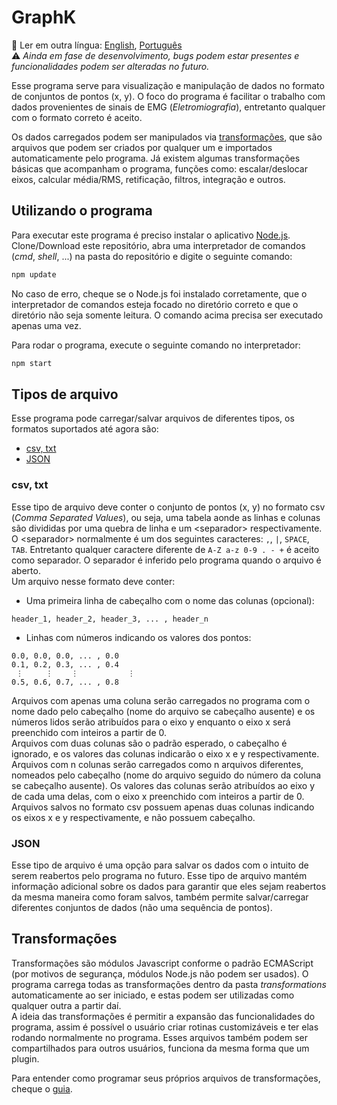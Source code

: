 # GraphK
:memo: Ler em outra língua: [English](README.md), [Português](README.pt-br.md)\
:warning: *Ainda em fase de desenvolvimento, bugs podem estar presentes e funcionalidades podem ser alteradas no futuro.*

Esse programa serve para visualização e manipulação de dados no formato de conjuntos de pontos (x, y). O foco do programa é facilitar o trabalho com dados provenientes de sinais de EMG (*Eletromiografia*), entretanto qualquer com o formato correto é aceito.

Os dados carregados podem ser manipulados via [transformações](#transformações), que são arquivos que podem ser criados por qualquer um e importados automaticamente pelo programa. Já existem algumas transformações básicas que acompanham o programa, funções como: escalar/deslocar eixos, calcular média/RMS, retificação, filtros, integração e outros.

## Utilizando o programa
Para executar este programa é preciso instalar o aplicativo [Node.js](https://nodejs.org/).\
Clone/Download este repositório, abra uma interpretador de comandos (*cmd*, *shell*, ...) na pasta do repositório e digite o seguinte comando:
```sh
npm update
```
No caso de erro, cheque se o Node.js foi instalado corretamente, que o interpretador de comandos esteja focado no diretório correto e que o diretório não seja somente leitura. O comando acima precisa ser executado apenas uma vez.

Para rodar o programa, execute o seguinte comando no interpretador:
```sh
npm start
```

## Tipos de arquivo
Esse programa pode carregar/salvar arquivos de diferentes tipos, os formatos suportados até agora são:
- [csv, txt](#csv,-txt)
- [JSON](#JSON)

### csv, txt
Esse tipo de arquivo deve conter o conjunto de pontos (x, y) no formato csv (*Comma Separated Values*), ou seja, uma tabela aonde as linhas e colunas são divididas por uma quebra de linha e um \<separador\> respectivamente.\
O \<separador\> normalmente é um dos seguintes caracteres: `,`, `|`, `SPACE`, `TAB`. Entretanto qualquer caractere diferente de `A-Z a-z 0-9 . - +` é aceito como separador. O separador é inferido pelo programa quando o arquivo é aberto.\
Um arquivo nesse formato deve conter:
- Uma primeira linha de cabeçalho com o nome das colunas (opcional):
```
header_1, header_2, header_3, ... , header_n
```
- Linhas com números indicando os valores dos pontos:
```
0.0, 0.0, 0.0, ... , 0.0
0.1, 0.2, 0.3, ... , 0.4
 ⋮     ⋮    ⋮           ⋮
0.5, 0.6, 0.7, ... , 0.8
```
Arquivos com apenas uma coluna serão carregados no programa com o nome dado pelo cabeçalho (nome do arquivo se cabeçalho ausente) e os números lidos serão atribuídos para o eixo y enquanto o eixo x será preenchido com inteiros a partir de 0.\
Arquivos com duas colunas são o padrão esperado, o cabeçalho é ignorado, e os valores das colunas indicarão o eixo x e y respectivamente.\
Arquivos com n colunas serão carregados como n arquivos diferentes, nomeados pelo cabeçalho (nome do arquivo seguido do número da coluna se cabeçalho ausente). Os valores das colunas serão atribuídos ao eixo y de cada uma delas, com o eixo x preenchido com inteiros a partir de 0.\
Arquivos salvos no formato csv possuem apenas duas colunas indicando os eixos x e y respectivamente, e não possuem cabeçalho.

### JSON
Esse tipo de arquivo é uma opção para salvar os dados com o intuito de serem reabertos pelo programa no futuro. Esse tipo de arquivo mantém informação adicional sobre os dados para garantir que eles sejam reabertos da mesma maneira como foram salvos, também permite salvar/carregar diferentes conjuntos de dados (não uma sequência de pontos).

## Transformações
Transformações são módulos Javascript conforme o padrão ECMAScript (por motivos de segurança, módulos Node.js não podem ser usados). O programa carrega todas as transformações dentro da pasta *transformations* automaticamente ao ser iniciado, e estas podem ser utilizadas como qualquer outra a partir daí.\
A ideia das transformações é permitir a expansão das funcionalidades do programa, assim é possível o usuário criar rotinas customizáveis e ter elas rodando normalmente no programa. Esses arquivos também podem ser compartilhados para outros usuários, funciona da mesma forma que um plugin.

Para entender como programar seus próprios arquivos de transformações, cheque o [guia](docs/pt-br/transformations.md).
